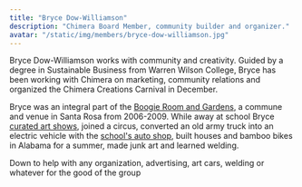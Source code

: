 ```yaml
---
title: "Bryce Dow-Williamson"
description: "Chimera Board Member, community builder and organizer."
avatar: "/static/img/members/bryce-dow-williamson.jpg"
---
```


Bryce Dow-Williamson works with community and creativity. Guided by a degree in Sustainable Business from Warren Wilson College, Bryce has been working with Chimera on marketing, community relations and organized the Chimera Creations Carnival in December.

Bryce was an integral part of the [Boogie Room and Gardens](http://www.metroactive.com/bohemian/07.23.08/music-barnrevival-0830.html), a commune and venue in Santa Rosa from 2006-2009. While away at school Bryce [curated art shows](http://www.carolinahg.com/Carolina-Home-Garden/Winter-2011/Pixels-in-Perpetuity/), joined a circus, converted an old army truck into an electric vehicle with the [school's auto shop](http://warren-wilson.edu/blogs/blog/2013/06/19/auto-shop-crew-cranks-it-up-with-electric-truck/), built houses and bamboo bikes in Alabama for a summer, made junk art and learned welding.

Down to help with any organization, advertising, art cars, welding or whatever for the good of the group
